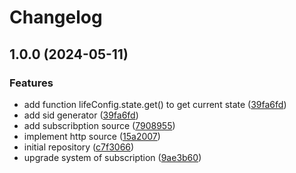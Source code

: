 # Changelog

## 1.0.0 (2024-05-11)


### Features

* add function lifeConfig.state.get() to get current state ([39fa6fd](https://github.com/JonDotsoy/life-config/commit/39fa6fd951c7387d49a172203d3bc3cb5c6694a1))
* add sid generator ([39fa6fd](https://github.com/JonDotsoy/life-config/commit/39fa6fd951c7387d49a172203d3bc3cb5c6694a1))
* add subscribption source ([7908955](https://github.com/JonDotsoy/life-config/commit/79089554e36658709a8b80d86c2a774de26c7928))
* implement http source ([15a2007](https://github.com/JonDotsoy/life-config/commit/15a2007f8d9ffbf6dffe2f2b215e3538908caa36))
* initial repository ([c7f3066](https://github.com/JonDotsoy/life-config/commit/c7f30661a6f92183b1dffa6cf417ef1d2f324348))
* upgrade system of subscription ([9ae3b60](https://github.com/JonDotsoy/life-config/commit/9ae3b609ce14e0bdbc8eec44b20f17135de647a8))
